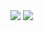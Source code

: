 <img src="https://github.com/hsnulkamilia/AplikasiPerpustakaan/assets/149303166/fed9e5c0-8168-45a0-b692-a64ce6d894c4">
<img src="https://github.com/hsnulkamilia/AplikasiPerpustakaan/assets/149303166/f62d1f9b-8700-4299-a46b-baf48531721f">
